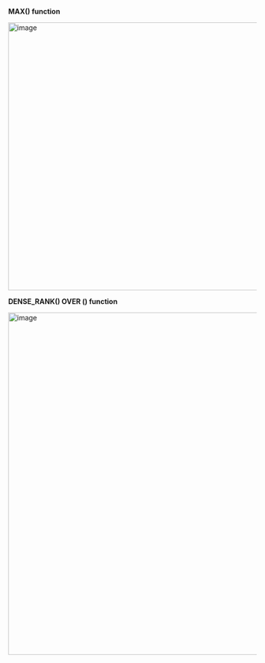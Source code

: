 **MAX() function**

<img width="1243" height="543" alt="image" src="https://github.com/user-attachments/assets/cfd4678f-1292-466b-b592-a4929de882c8" />

**DENSE_RANK() OVER () function**

<img width="936" height="694" alt="image" src="https://github.com/user-attachments/assets/8edc09ec-a0fa-4ec5-8129-6bffde082066" />

